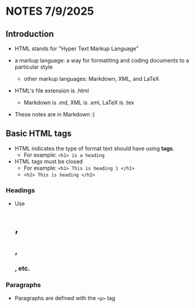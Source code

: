 # NOTES 7/9/2025 

## Introduction
- HTML stands for "Hyper Text Markup Language"
- a markup language: a way for formatiting and coding documents to a particular style
	- other markup languages: Markdown, XML, and LaTeX

- HTML's file extension is .html
	- Markdown is .md, XML is .xml, LaTeX is .tex
- These notes are in Markdown :)

## Basic HTML tags

- HTML indicates the type of format text should have using **tags**. 
	- For example: `<h1> is a heading`
- HTML tags must be closed 
	- For example: `<h1> This is heading 1 </h1>`
	- `<h2> This is heading </h2>`

### Headings

- Use <h1>, <h2>, <h3>, etc.

### Paragraphs

- Paragraphs are defined with the `<p>` tag
